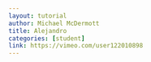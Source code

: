 ```yaml
---
layout: tutorial
author: Michael McDermott
title: Alejandro
categories: [student]
link: https://vimeo.com/user122010898
---
```

